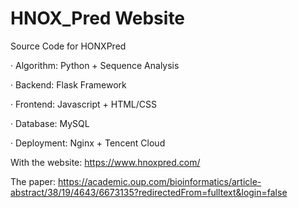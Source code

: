 # HNOX_Pred Website
Source Code for HONXPred

· Algorithm: Python + Sequence Analysis

· Backend: Flask Framework

· Frontend: Javascript + HTML/CSS

· Database: MySQL

· Deployment: Nginx + Tencent Cloud

With the website:
https://www.hnoxpred.com/

The paper:
https://academic.oup.com/bioinformatics/article-abstract/38/19/4643/6673135?redirectedFrom=fulltext&login=false
